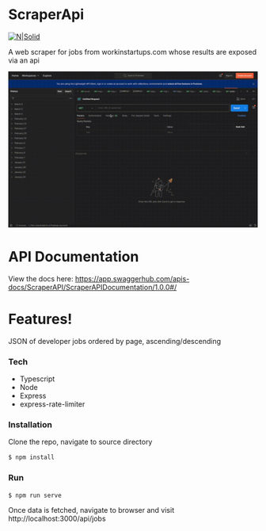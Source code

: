 # ScraperApi

[![N|Solid](https://cldup.com/dTxpPi9lDf.thumb.png)](https://nodesource.com/products/nsolid)

A web scraper for jobs from workinstartups.com whose results are exposed via
an api

!["ScraperAPI gif"](scraperapidemo.gif)

# API Documentation

View the docs here:
<https://app.swaggerhub.com/apis-docs/ScraperAPI/ScraperAPIDocumentation/1.0.0#/>

# Features!

JSON of developer jobs ordered by page, ascending/descending

### Tech

- Typescript
- Node
- Express
- express-rate-limiter

### Installation

Clone the repo, navigate to source directory

```sh
$ npm install
```

### Run

```sh
$ npm run serve
```

Once data is fetched, navigate to browser and visit
http://localhost:3000/api/jobs

[//]: # "These are reference links used in the body of this note and get stripped out when the markdown processor does its job. There is no need to format nicely because it shouldn't be seen. Thanks SO - http://stackoverflow.com/questions/4823468/store-comments-in-markdown-syntax"
[dill]: https://github.com/joemccann/dillinger
[git-repo-url]: https://github.com/joemccann/dillinger.git
[john gruber]: http://daringfireball.net
[df1]: http://daringfireball.net/projects/markdown/
[markdown-it]: https://github.com/markdown-it/markdown-it
[Ace Editor]: http://ace.ajax.org
[node.js]: http://nodejs.org
[Twitter Bootstrap]: http://twitter.github.com/bootstrap/
[jQuery]: http://jquery.com
[@tjholowaychuk]: http://twitter.com/tjholowaychuk
[express]: http://expressjs.com
[AngularJS]: http://angularjs.org
[Gulp]: http://gulpjs.com
[PlDb]: https://github.com/joemccann/dillinger/tree/master/plugins/dropbox/README.md
[PlGh]: https://github.com/joemccann/dillinger/tree/master/plugins/github/README.md
[PlGd]: https://github.com/joemccann/dillinger/tree/master/plugins/googledrive/README.md
[PlOd]: https://github.com/joemccann/dillinger/tree/master/plugins/onedrive/README.md
[PlMe]: https://github.com/joemccann/dillinger/tree/master/plugins/medium/README.md
[PlGa]: https://github.com/RahulHP/dillinger/blob/master/plugins/googleanalytics/README.md
